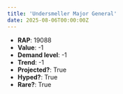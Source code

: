 ```yaml
---
title: 'Undersmeller Major General'
date: 2025-08-06T00:00:00Z
---
```

- **RAP**: 19088
- **Value**: -1
- **Demand level**: -1
- **Trend**: -1
- **Projected?**: True
- **Hyped?**: True
- **Rare?**: True
